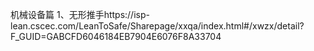 
机械设备篇
1、无形推手https://isp-lean.cscec.com/LeanToSafe/Sharepage/xxqa/index.html#/xwzx/detail?F_GUID=GABCFD6046184EB7904E6076F8A33704
